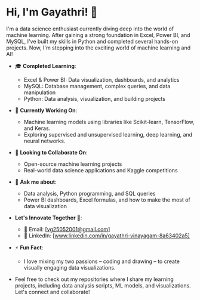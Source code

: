 # Hi, I'm Gayathri! 👋

I'm a data science enthusiast currently diving deep into the world of machine learning. After gaining a strong foundation in Excel, Power BI, and MySQL, I've built my skills in Python and completed several hands-on projects. Now, I'm stepping into the exciting world of machine learning and AI!

- 🎓 **Completed Learning**:
  - Excel & Power BI: Data visualization, dashboards, and analytics
  - MySQL: Database management, complex queries, and data manipulation
  - Python: Data analysis, visualization, and building projects
- 🔭 **Currently Working On**:  
  - Machine learning models using libraries like Scikit-learn, TensorFlow, and Keras.
  - Exploring supervised and unsupervised learning, deep learning, and neural networks.
- 🌱 **Looking to Collaborate On**:  
  - Open-source machine learning projects
  - Real-world data science applications and Kaggle competitions
- 💬 **Ask me about**:  
  - Data analysis, Python programming, and SQL queries
  - Power BI dashboards, Excel formulas, and how to make the most of data visualization

- **Let's Innovate Together** 🚀:
  - 📧 Email: [vg25052001@gmail.com]
  - 🔗 LinkedIn: [www.linkedin.com/in/gayathri-vinayagam-8a63402a5]
- ⚡ **Fun Fact**:
  - I love mixing my two passions – coding and drawing – to create visually engaging data visualizations.
  
- Feel free to check out my repositories where I share my learning projects, including data analysis scripts, ML models, and visualizations. Let's connect and collaborate!





